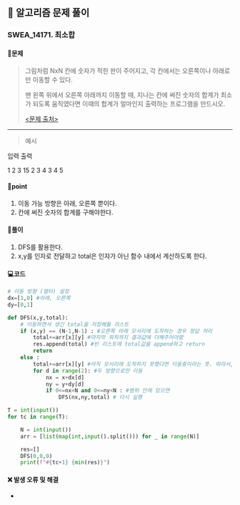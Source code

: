 ## 🐌 알고리즘 문제 풀이

### SWEA_14171. 최소합

#### 📒문제

> 그림처럼 NxN 칸에 숫자가 적힌 판이 주어지고, 각 칸에서는 오른쪽이나 아래로만 이동할 수 있다.
>
> 맨 왼쪽 위에서 오른쪽 아래까지 이동할 때, 지나는 칸에 써진 숫자의 합계가 최소가 되도록 움직였다면 이때의 합계가 얼마인지 출력하는 프로그램을 만드시오.
>
> [<문제 출처>](https://swexpertacademy.com/main/talk/solvingClub/problemView.do?solveclubId=AX7XGXOaYdMDFAS2&contestProbId=AX_N5QeaczcDFARi&probBoxId=AX_N7TUKc5MDFARi&type=USER&problemBoxTitle=2022.03.29_%EC%99%84%EC%A0%84%EA%B2%80%EC%83%89%2F%EA%B7%B8%EB%A6%AC%EB%94%94&problemBoxCnt=5)

---

> 예시

입력															  출력 

1 2 3															15
2 3 4
3 4 5


#### 🚀point

1. 이동 가능 방향은 아래, 오른쪽 뿐이다.
1. 칸에 써진 숫자의 합계를 구해야한다.



#### 🔎풀이

1. DFS를 활용한다.
1. x,y를 인자로 전달하고 total은 인자가 아닌 함수 내에서 계산하도록 한다.


#### 💻코드

```python
# 이동 방향 (델타) 설정
dx=[1,0] #아래, 오른쪽
dy=[0,1]

def DFS(x,y,total):
    # 이동하면서 생긴 total을 저장해둘 리스트
    if (x,y) == (N-1,N-1) : #오른쪽 아래 모서리에 도착하는 경우 정답 처리
        total+=arr[x][y] #마지막 위치까지 결과값에 더해주어야함
        res.append(total) #빈 리스트에 total값을 append하고 return
        return
    else :
        total+=arr[x][y] #아직 모서리에 도착하지 못했다면 이동중이라는 뜻. 따라서, total에 값을 더해줌
        for d in range(2): #두 방향으로만 이동
            nx = x+dx[d]
            ny = y+dy[d]
            if 0<=nx<N and 0<=ny<N : #범위 안에 있으면
                DFS(nx,ny,total) # 다시 실행

T = int(input())
for tc in range(T):

    N = int(input())
    arr = [list(map(int,input().split())) for _ in range(N)]

    res=[]
    DFS(0,0,0)
    print(f"#{tc+1} {min(res)}")

```



#### ❌ 발생 오류 및 해결

- 

